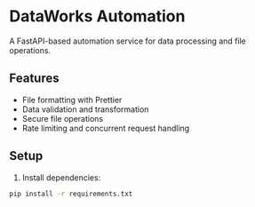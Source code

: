 # DataWorks Automation

A FastAPI-based automation service for data processing and file operations.

## Features
- File formatting with Prettier
- Data validation and transformation
- Secure file operations
- Rate limiting and concurrent request handling

## Setup
1. Install dependencies:
```bash
pip install -r requirements.txt